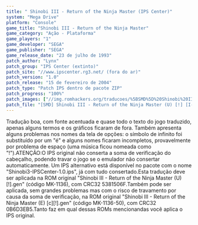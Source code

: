 ```yaml
---
title: " Shinobi III - Return of the Ninja Master (IPS Center)"
system: "Mega Drive"
platform: "Console"
game_title: "Shinobi III - Return of the Ninja Master"
game_category: "Ação - Plataforma"
game_players: "1"
game_developer: "SEGA"
game_publisher: "SEGA"
game_release_date: "23 de julho de 1993"
patch_author: "Lynx"
patch_group: "IPS Center (extinto)"
patch_site: "//www.ipscenter.rg3.net/ (fora do ar)"
patch_version: "1.0"
patch_release: "15 de fevereiro de 2004"
patch_type: "Patch IPS dentro de pacote ZIP"
patch_progress: "100%"
patch_images: ["//img.romhackers.org/traducoes/%5BSMD%5D%20Shinobi%20III%20-%20Return%20of%20the%20Ninja%20Master%20-%20IPS%20Center%20-%201.png","//img.romhackers.org/traducoes/%5BSMD%5D%20Shinobi%20III%20-%20Return%20of%20the%20Ninja%20Master%20-%20IPS%20Center%20-%202.png","//img.romhackers.org/traducoes/%5BSMD%5D%20Shinobi%20III%20-%20Return%20of%20the%20Ninja%20Master%20-%20IPS%20Center%20-%203.png"]
patch_file: "[SMD] Shinobi III - Return of the Ninja Master (U) [!] [I-BR T-Lynx G-IPS Center V-1.0 P-100% A-2004].zip"
---
```

Tradução boa, com fonte acentuada e quase todo o texto do jogo traduzido, apenas alguns termos e os gráficos ficaram de fora. Também apresenta alguns problemas nos nomes da tela de opções: o símbolo de infinito foi substituído por um "é" e alguns nomes ficaram incompletos, provavelmente por problema de espaço (uma música ficou nomeada como "!").ATENÇÃO:O IPS original não conserta a soma de verificação do cabeçalho, podendo travar o jogo se o emulador não consertar automaticamente. Um IPS alternativo está disponível no pacote com o nome "Shinobi3-IPSCenter-1.0.ips", já com tudo consertado.Esta tradução deve ser aplicada na ROM original "Shinobi III - Return of the Ninja Master (U) [!].gen" (código MK-1136), com CRC32 5381506F.Também pode ser aplicada, sem grandes problemas mas com o risco de travamento por causa da soma de verificação, na ROM original "Shinobi III - Return of the Ninja Master (E) [c][!].gen" (código MK-1136-50), com CRC32 0B6D3EB5.Tanto faz em qual dessas ROMs mencionandas você aplica o IPS original.